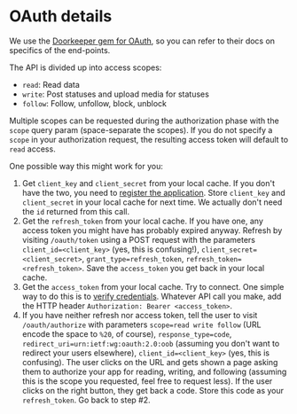 OAuth details
=============

We use the [Doorkeeper gem for OAuth](https://github.com/doorkeeper-gem/doorkeeper/wiki), so you can refer to their docs on specifics of the end-points.

The API is divided up into access scopes:

- `read`: Read data
- `write`: Post statuses and upload media for statuses
- `follow`: Follow, unfollow, block, unblock

Multiple scopes can be requested during the authorization phase with the `scope` query param (space-separate the scopes). If you do not specify a `scope` in your authorization request, the resulting access token will default to `read` access.

One possible way this might work for you:

1. Get `client_key` and `client_secret` from your local cache. If you don't have the two, you need to [register the application](https://github.com/tootsuite/documentation/blob/master/Using-the-API/API.md#registering-an-application). Store `client_key` and `client_secret` in your local cache for next time. We actually don't need the `id` returned from this call.
1. Get the `refresh_token` from your local cache. If you have one, any access token you might have has probably expired anyway. Refresh by visiting `/oauth/token` using a POST request with the parameters `client_id=<client_key>` (yes, this is confusing!), `client_secret=<client_secret>`, `grant_type=refresh_token`, `refresh_token=<refresh_token>`. Save the `access_token` you get back in your local cache.
1. Get the `access_token` from your local cache. Try to connect. One simple way to do this is to [verify credentials](https://github.com/tootsuite/documentation/blob/master/Using-the-API/API.md#getting-the-current-user). Whatever API call you make, add the HTTP header `Authorization: Bearer <access_token>`.
1. If you have neither refresh nor access token, tell the user to visit `/oauth/authorize` with parameters `scope=read write follow` (URL encode the space to `%20`, of course), `response_type=code`, `redirect_uri=urn:ietf:wg:oauth:2.0:oob` (assuming you don't want to redirect your users elsewhere), `client_id=<client_key>` (yes, this is confusing). The user clicks on the URL and gets shown a page asking them to authorize your app for reading, writing, and following (assuming this is the scope you requested, feel free to request less). If the user clicks on the right button, they get back a code. Store this code as your `refresh_token`. Go back to step #2.
